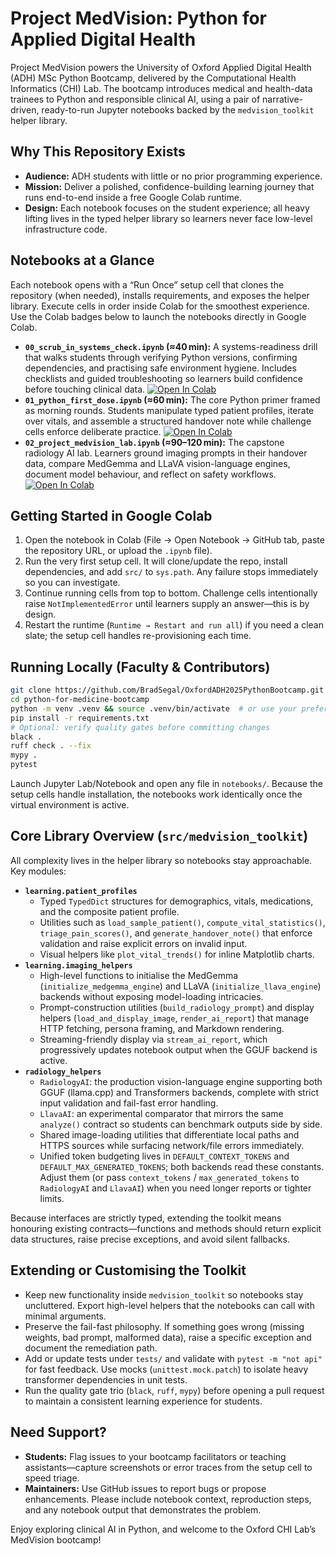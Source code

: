 # Project MedVision: Python for Applied Digital Health

Project MedVision powers the University of Oxford Applied Digital Health (ADH) MSc Python Bootcamp, delivered by the Computational Health Informatics (CHI) Lab. The bootcamp introduces medical and health-data trainees to Python and responsible clinical AI, using a pair of narrative-driven, ready-to-run Jupyter notebooks backed by the `medvision_toolkit` helper library.

## Why This Repository Exists
- **Audience:** ADH students with little or no prior programming experience.
- **Mission:** Deliver a polished, confidence-building learning journey that runs end-to-end inside a free Google Colab runtime.
- **Design:** Each notebook focuses on the student experience; all heavy lifting lives in the typed helper library so learners never face low-level infrastructure code.

## Notebooks at a Glance
Each notebook opens with a “Run Once” setup cell that clones the repository (when needed), installs requirements, and exposes the helper library. Execute cells in order inside Colab for the smoothest experience. Use the Colab badges below to launch the notebooks directly in Google Colab.

- **`00_scrub_in_systems_check.ipynb` (≈40 min):** A systems-readiness drill that walks students through verifying Python versions, confirming dependencies, and practising safe environment hygiene. Includes checklists and guided troubleshooting so learners build confidence before touching clinical data. [![Open In Colab](https://colab.research.google.com/assets/colab-badge.svg)](https://githubtocolab.com/BradSegal/OxfordADH2025PythonBootcamp/blob/master/notebooks/00_scrub_in_systems_check.ipynb)
- **`01_python_first_dose.ipynb` (≈60 min):** The core Python primer framed as morning rounds. Students manipulate typed patient profiles, iterate over vitals, and assemble a structured handover note while challenge cells enforce deliberate practice. [![Open In Colab](https://colab.research.google.com/assets/colab-badge.svg)](https://githubtocolab.com/BradSegal/OxfordADH2025PythonBootcamp/blob/master/notebooks/01_python_first_dose.ipynb)
- **`02_project_medvision_lab.ipynb` (≈90–120 min):** The capstone radiology AI lab. Learners ground imaging prompts in their handover data, compare MedGemma and LLaVA vision-language engines, document model behaviour, and reflect on safety workflows. [![Open In Colab](https://colab.research.google.com/assets/colab-badge.svg)](https://githubtocolab.com/BradSegal/OxfordADH2025PythonBootcamp/blob/master/notebooks/02_project_medvision_lab.ipynb)

## Getting Started in Google Colab
1. Open the notebook in Colab (File → Open Notebook → GitHub tab, paste the repository URL, or upload the `.ipynb` file).
2. Run the very first setup cell. It will clone/update the repo, install dependencies, and add `src/` to `sys.path`. Any failure stops immediately so you can investigate.
3. Continue running cells from top to bottom. Challenge cells intentionally raise `NotImplementedError` until learners supply an answer—this is by design.
4. Restart the runtime (`Runtime → Restart and run all`) if you need a clean slate; the setup cell handles re-provisioning each time.

## Running Locally (Faculty & Contributors)
```bash
git clone https://github.com/BradSegal/OxfordADH2025PythonBootcamp.git
cd python-for-medicine-bootcamp
python -m venv .venv && source .venv/bin/activate  # or use your preferred env tool
pip install -r requirements.txt
# Optional: verify quality gates before committing changes
black .
ruff check . --fix
mypy .
pytest
```

Launch Jupyter Lab/Notebook and open any file in `notebooks/`. Because the setup cells handle installation, the notebooks work identically once the virtual environment is active.

## Core Library Overview (`src/medvision_toolkit`)
All complexity lives in the helper library so notebooks stay approachable. Key modules:

- **`learning.patient_profiles`**
  - Typed `TypedDict` structures for demographics, vitals, medications, and the composite patient profile.
  - Utilities such as `load_sample_patient()`, `compute_vital_statistics()`, `triage_pain_scores()`, and `generate_handover_note()` that enforce validation and raise explicit errors on invalid input.
  - Visual helpers like `plot_vital_trends()` for inline Matplotlib charts.
- **`learning.imaging_helpers`**
  - High-level functions to initialise the MedGemma (`initialize_medgemma_engine`) and LLaVA (`initialize_llava_engine`) backends without exposing model-loading intricacies.
  - Prompt-construction utilities (`build_radiology_prompt`) and display helpers (`load_and_display_image`, `render_ai_report`) that manage HTTP fetching, persona framing, and Markdown rendering.
  - Streaming-friendly display via `stream_ai_report`, which progressively updates notebook output when the GGUF backend is active.
- **`radiology_helpers`**
  - `RadiologyAI`: the production vision-language engine supporting both GGUF (llama.cpp) and Transformers backends, complete with strict input validation and fail-fast error handling.
  - `LlavaAI`: an experimental comparator that mirrors the same `analyze()` contract so students can benchmark outputs side by side.
  - Shared image-loading utilities that differentiate local paths and HTTPS sources while surfacing network/file errors immediately.
  - Unified token budgeting lives in `DEFAULT_CONTEXT_TOKENS` and `DEFAULT_MAX_GENERATED_TOKENS`; both backends read these constants. Adjust them (or pass `context_tokens` / `max_generated_tokens` to `RadiologyAI` and `LlavaAI`) when you need longer reports or tighter limits.

Because interfaces are strictly typed, extending the toolkit means honouring existing contracts—functions and methods should return explicit data structures, raise precise exceptions, and avoid silent fallbacks.

## Extending or Customising the Toolkit
- Keep new functionality inside `medvision_toolkit` so notebooks stay uncluttered. Export high-level helpers that the notebooks can call with minimal arguments.
- Preserve the fail-fast philosophy. If something goes wrong (missing weights, bad prompt, malformed data), raise a specific exception and document the remediation path.
- Add or update tests under `tests/` and validate with `pytest -m "not api"` for fast feedback. Use mocks (`unittest.mock.patch`) to isolate heavy transformer dependencies in unit tests.
- Run the quality gate trio (`black`, `ruff`, `mypy`) before opening a pull request to maintain a consistent learning experience for students.

## Need Support?
- **Students:** Flag issues to your bootcamp facilitators or teaching assistants—capture screenshots or error traces from the setup cell to speed triage.
- **Maintainers:** Use GitHub issues to report bugs or propose enhancements. Please include notebook context, reproduction steps, and any notebook output that demonstrates the problem.

Enjoy exploring clinical AI in Python, and welcome to the Oxford CHI Lab’s MedVision bootcamp!

